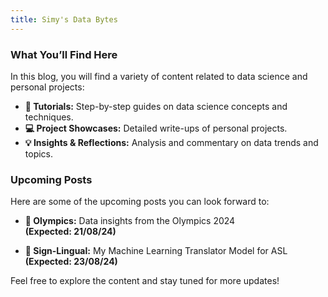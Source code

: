 ```yaml
---
title: Simy's Data Bytes
---
```



### What You’ll Find Here

In this blog, you will find a variety of content related to data science and personal projects:

- **📖 Tutorials:** Step-by-step guides on data science concepts and techniques.
- **💻 Project Showcases:** Detailed write-ups of personal projects.
- **💡 Insights & Reflections:** Analysis and commentary on data trends and topics.

### Upcoming Posts

Here are some of the upcoming posts you can look forward to:

- **🏅 Olympics:** Data insights from the Olympics 2024  
  **(Expected: 21/08/24)**
  
- **👐 Sign-Lingual:** My Machine Learning Translator Model for ASL  
  **(Expected: 23/08/24)**

Feel free to explore the content and stay tuned for more updates!
